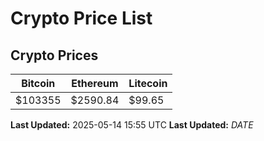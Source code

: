 # Crypto Price List

## Crypto Prices
| Bitcoin | Ethereum | Litecoin |
| ------- | -------- | -------- |
| $103355 | $2590.84 | $99.65 |
**Last Updated:** 2025-05-14 15:55 UTC
**Last Updated:** $DATE$
